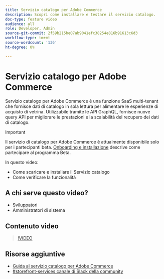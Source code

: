 ```yaml
---
title: Servizio catalogo per Adobe Commerce
description: Scopri come installare e testare il servizio catalogo.
doc-type: feature video
audience: all
role: Developer, Admin
source-git-commit: 2f59b215be07ab9041efc38254e816b91613c6d3
workflow-type: tm+mt
source-wordcount: '136'
ht-degree: 0%

---
```


# Servizio catalogo per Adobe Commerce

Servizio catalogo per Adobe Commerce è una funzione SaaS multi-tenant che fornisce dati di catalogo in sola lettura per alimentare le esperienze di acquisto di vetrina. Utilizzabile tramite le API GraphQL, fornisce nuove query API per migliorare le prestazioni e la scalabilità del recupero dei dati di catalogo.

>[!IMPORTANT]
>
>Il servizio di catalogo per Adobe Commerce è attualmente disponibile solo per i partecipanti beta. [Onboarding e installazione](https://experienceleague.adobe.com/docs/commerce-merchant-services/catalog-service/installation.html) descrive come partecipare al programma Beta.

In questo video:

- Come scaricare e installare il Servizio catalogo
- Come verificare la funzionalità

## A chi serve questo video?

- Sviluppatori
- Amministratori di sistema

## Contenuto video

>[!VIDEO](https://video.tv.adobe.com/v/3409390?quality=12&learn=on)

## Risorse aggiuntive

- [Guida al servizio catalogo per Adobe Commerce](https://experienceleague.adobe.com/docs/commerce-merchant-services/catalog-service/guide-overview.html)
- [#storefront-services canale di Slack della community](https://magentocommeng.slack.com/?redir=%2Farchives%2FC03HVPG8RS4)
